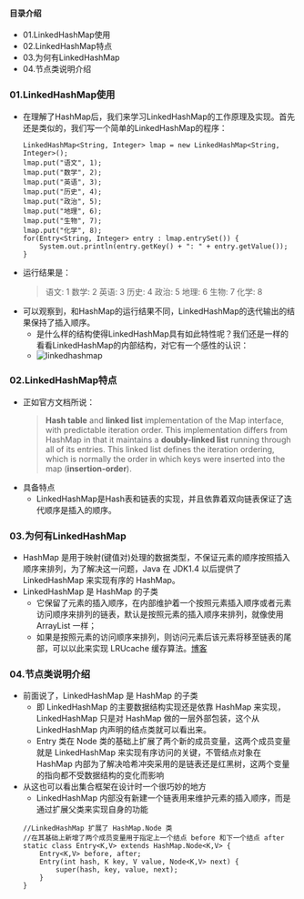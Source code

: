 #### 目录介绍
- 01.LinkedHashMap使用
- 02.LinkedHashMap特点
- 03.为何有LinkedHashMap
- 04.节点类说明介绍


### 01.LinkedHashMap使用
- 在理解了HashMap后，我们来学习LinkedHashMap的工作原理及实现。首先还是类似的，我们写一个简单的LinkedHashMap的程序：
    ```
    LinkedHashMap<String, Integer> lmap = new LinkedHashMap<String, Integer>();
    lmap.put("语文", 1);
    lmap.put("数学", 2);
    lmap.put("英语", 3);
    lmap.put("历史", 4);
    lmap.put("政治", 5);
    lmap.put("地理", 6);
    lmap.put("生物", 7);
    lmap.put("化学", 8);
    for(Entry<String, Integer> entry : lmap.entrySet()) {
        System.out.println(entry.getKey() + ": " + entry.getValue());
    }
    ```
- 运行结果是：
    > 语文: 1
    > 数学: 2
    > 英语: 3
    > 历史: 4
    > 政治: 5
    > 地理: 6
    > 生物: 7
    > 化学: 8
- 可以观察到，和HashMap的运行结果不同，LinkedHashMap的迭代输出的结果保持了插入顺序。
    - 是什么样的结构使得LinkedHashMap具有如此特性呢？我们还是一样的看看LinkedHashMap的内部结构，对它有一个感性的认识：
    - ![linkedhashmap](https://cloud.githubusercontent.com/assets/1736354/6981649/03eb9014-da38-11e4-9cbf-03d9c21f05f2.png)


### 02.LinkedHashMap特点
- 正如官方文档所说：
    > **Hash table** and **linked list** implementation of the Map interface, with predictable iteration order. This implementation differs from HashMap in that it maintains a **doubly-linked list** running through all of its entries. This linked list defines the iteration ordering, which is normally the order in which keys were inserted into the map (**insertion-order**).
- 具备特点
    - LinkedHashMap是Hash表和链表的实现，并且依靠着双向链表保证了迭代顺序是插入的顺序。



### 03.为何有LinkedHashMap
- HashMap 是用于映射(键值对)处理的数据类型，不保证元素的顺序按照插入顺序来排列，为了解决这一问题，Java 在 JDK1.4 以后提供了 LinkedHashMap 来实现有序的 HashMap。
- LinkedHashMap 是 HashMap 的子类
    - 它保留了元素的插入顺序，在内部维护着一个按照元素插入顺序或者元素访问顺序来排列的链表，默认是按照元素的插入顺序来排列，就像使用 ArrayList 一样；
    - 如果是按照元素的访问顺序来排列，则访问元素后该元素将移至链表的尾部，可以以此来实现 LRUcache 缓存算法。[博客](https://github.com/yangchong211/YCBlogs)



### 04.节点类说明介绍
- 前面说了，LinkedHashMap 是 HashMap 的子类
    - 即 LinkedHashMap 的主要数据结构实现还是依靠 HashMap 来实现，LinkedHashMap 只是对 HashMap 做的一层外部包装，这个从 LinkedHashMap 内声明的结点类就可以看出来。
    - Entry 类在 Node 类的基础上扩展了两个新的成员变量，这两个成员变量就是 LinkedHashMap 来实现有序访问的关键，不管结点对象在 HashMap 内部为了解决哈希冲突采用的是链表还是红黑树，这两个变量的指向都不受数据结构的变化而影响
- 从这也可以看出集合框架在设计时一个很巧妙的地方
    - LinkedHashMap 内部没有新建一个链表用来维护元素的插入顺序，而是通过扩展父类来实现自身的功能
    ```
    //LinkedHashMap 扩展了 HashMap.Node 类
    //在其基础上新增了两个成员变量用于指定上一个结点 before 和下一个结点 after
    static class Entry<K,V> extends HashMap.Node<K,V> {
        Entry<K,V> before, after;
        Entry(int hash, K key, V value, Node<K,V> next) {
            super(hash, key, value, next);
        }
    }
    ```
